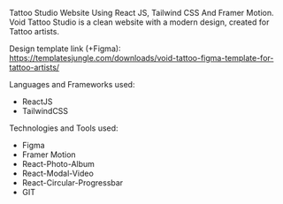  Tattoo Studio Website Using React JS, Tailwind CSS And Framer Motion.
 Void Tattoo Studio is a clean website with a modern design, created for Tattoo artists.
 
 Design template link (+Figma):
 https://templatesjungle.com/downloads/void-tattoo-figma-template-for-tattoo-artists/

Languages and Frameworks used:
- ReactJS
- TailwindCSS

Technologies and Tools used:
- Figma
- Framer Motion
- React-Photo-Album
- React-Modal-Video
- React-Circular-Progressbar
- GIT
